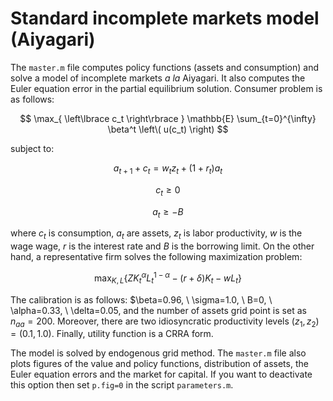 # Standard incomplete markets model (Aiyagari)

The `master.m` file computes policy functions (assets and consumption) and solve a model of incomplete markets *a la* Aiyagari. It also computes the Euler equation error in the partial equilibrium solution. Consumer problem is as follows:

$$
\max_{ \left\lbrace c_t \right\rbrace } \mathbb{E} \sum_{t=0}^{\infty} \beta^t \left\( u(c_t) \right)
$$  

subject to:

$$
a_{t+1} + c_t = w_t z_t + (1+r_t) a_t
$$

$$
c_t \geq 0
$$

$$
a_t \geq - B
$$

where $c_t$ is consumption, $a_t$ are assets, $z_t$ is labor productivity, $w$ is the wage wage, $r$ is the interest rate and $B$ is the borrowing limit. On the other hand, a representative firm solves the following maximization problem:

$$
\max_{K,L} \left\lbrace ZK_t^{\alpha}L_t^{1-\alpha} - (r+\delta)K_t - w L_t  \right\rbrace
$$

The calibration is as follows: $\beta=0.96, \ \sigma=1.0, \ B=0, \ \alpha=0.33, \ \delta=0.05, and the number of assets grid point is set as $n_{aa}=200$. Moreover, there are two idiosyncratic productivity levels $(z_1, z_2) = (0.1, 1.0)$. Finally, utility function is a CRRA form. 

The model is solved by endogenous grid method. The `master.m` file also plots figures of the value and policy functions, distribution of assets, the Euler equation errors and the market for capital. If you want to deactivate this option then set `p.fig=0` in the script `parameters.m`.
